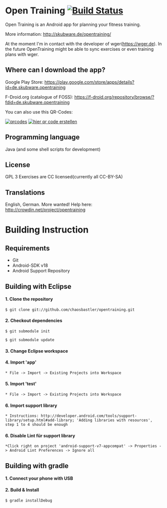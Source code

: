 Open Training [![Build Status](https://travis-ci.org/chaosbastler/opentraining.png)](https://travis-ci.org/chaosbastler/opentraining)
=============

Open Training is an Android app for planning your fitness training.

More information:
http://skubware.de/opentraining/

At the moment I'm in contact with the developer of wger(https://wger.de).
In the future OpenTraining might be able to sync exercises or even training plans with wger.

Where can I download the app?
-----------------------------
Google Play Store: https://play.google.com/store/apps/details?id=de.skubware.opentraining

F-Droid.org (catalogue of FOSS): https://f-droid.org/repository/browse/?fdid=de.skubware.opentraining

You can also use this QR-Codes:

<a href='http://www.qrcode-generator.de' border='0' style='cursor:default'><img src='https://chart.googleapis.com/chart?cht=qr&chl=https://play.google.com/store/apps/details?id=de.skubware.opentraining&chs=150x150&choe=UTF-8&chld=L|2' alt='qrcodes'></a>
<a href='http://www.qrcode-generator.de' border='0' style='cursor:default'><img src='https://chart.googleapis.com/chart?cht=qr&chl=https://f-droid.org/repository/browse/?fdid=de.skubware.opentraining&chs=150x150&choe=UTF-8&chld=L|2' alt='hier qr code erstellen'></a>

Programming language
--------------------
Java (and some shell scripts for development)

License
-------
GPL 3
Exercises are CC licensed(currently all CC-BY-SA)

Translations
------------
English, German. More wanted! Help here: http://crowdin.net/project/opentraining


Building Instruction
====================

Requirements
------------

  * Git
  * Android-SDK v18
  * Android Support Repository

Building with Eclipse
--------------------- 

#### 1. Clone the repository

    $ git clone git://github.com/chaosbastler/opentraining.git

#### 2. Checkout dependencies

    $ git submodule init

    $ git submodule update

#### 3. Change Eclipse workspace

#### 4. Import 'app'
    * File -> Import -> Existing Projects into Workspace
#### 5. Import 'test'
    * File -> Import -> Existing Projects into Workspace

#### 6. Import support library
    * Instructions: http://developer.android.com/tools/support-library/setup.html#add-library; 'Adding libraries with resources', step 1 to 4 should be enough

#### 6. Disable Lint für support library
    *Click right on project 'android-support-v7-appcompat' -> Properties -> Android Lint Preferences -> Ignore all


Building with gradle
--------------------

#### 1. Connect your phone with USB

#### 2. Build & Install

    $ gradle installDebug
